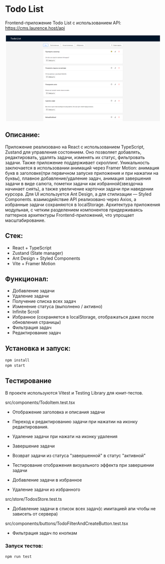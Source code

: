 # Todo List

Frontend-приложение Todo List с использованием API: https://cms.laurence.host/api

![example](/src/assets/image.png)

## Описание:
Приложение реализовано на React с использованием TypeScript, Zustand для управления состоянием. Оно позволяет добавлять, редактировать, удалять задачи, изменять их статус, фильтровать задачи. Также приложение поддерживает скроллинг. Уникальность заключается в использовании анимаций через Framer Motion: анимация букв в заголовке(при первичном запуске приложения и при нажатии на буквы), плавное добавление/удаление задач, анимация завершения задачи в виде салюта, пометки задачи как избранной(звездочка начинает сиять), а также увеличение карточки задачи при наведении курсора. 
Для UI используется Ant Design, а для стилизации — Styled Components. взаимодействие API реализовано через Axios, а избранные задачи сохраняются в localStorage. Архитектура приложения модульная, с четким разделением компонентов придерживаясь паттернов архитектуры Frontend-приложений, что упрощает масштабирование.

## Стек:
- React + TypeScript
- Zustand (State manager)
- Ant Design + Styled Components
- Vite + Framer Motion

## Функционал:
- Добавление задачи
- Удаление задачи
- Получение списка всех задач
- Изменение статуса (выполнено / активно)
- Infinite Scroll
- Избранное (сохраняется в localStorage, отображаться даже после обновления страницы)
- Фильтрация задач
- Редактирование задач

## Установка и запуск:

```bash
npm install
npm start
```

## Тестирование

В проекте используются Vitest и Testing Library для юнит-тестов.

src/components/TodoItem.test.tsx

- Отображение заголовка и описания задачи

- Переход к редактированию задачи при нажатии на иконку редактирования.

- Удаление задачи при нажати на иконку удаления

- Завершение задачи

- Возврат задачи из статуса "завершенной" в статус "активной"

- Тестирование отображения визуального эффекта при завершении задачи

- Добавление задачи в избранное

- Удаление задачи из избранного

src/store/TodosStore.test.ts

- Добавление задачи в список всех задач(с имитацией апи чтобы не зависеть от сервера)

src/components/buttons/TodoFilterAndCreateButton.test.tsx

- Фильтрация задач по кнопкам

### Запуск тестов:

```bash
npm run test

